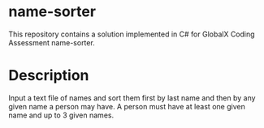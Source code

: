 # name-sorter
This repository contains a solution implemented in C# for GlobalX Coding Assessment name-sorter.

# Description
Input a text file of names and sort them first by last name and then by any given name a person may have.
A person must have at least one given name and up to 3 given names.




